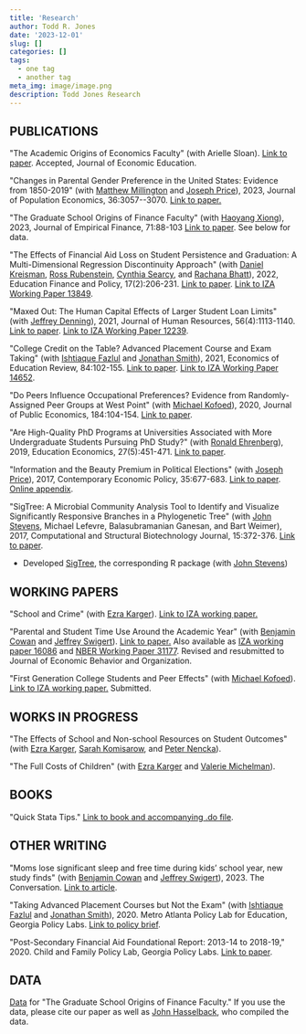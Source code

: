 ```yaml
---
title: 'Research'
author: Todd R. Jones
date: '2023-12-01'
slug: []
categories: []
tags:
  - one tag
  - another tag
meta_img: image/image.png
description: Todd Jones Research
---
```



## PUBLICATIONS
"The Academic Origins of Economics Faculty" (with Arielle Sloan). [Link to paper](/papers/PhD_Origins_most_recent.pdf). Accepted, Journal of Economic Education.

"Changes in Parental Gender Preference in the United States: Evidence from 1850-2019" (with [Matthew Millington](https://sites.google.com/view/matthewmillington) and [Joseph Price](https://economics.byu.edu/directory/joseph-p-price)), 2023, Journal of Population Economics, 36:3057--3070. [Link to paper.](/papers/Gender_Preference_most_recent.pdf) 

"The Graduate School Origins of Finance Faculty" (with [Haoyang Xiong](https://www.haoyangxiong.com/home)), 2023, Journal of Empirical Finance, 71:88-103 [Link to paper](https://www.sciencedirect.com/science/article/pii/S0927539823000099). See below for data.

"The Effects of Financial Aid Loss on Student Persistence and Graduation: A Multi-Dimensional Regression Discontinuity Approach" (with [Daniel Kreisman](http://www.dkreisman.com/), [Ross Rubenstein](https://aysps.gsu.edu/profile/ross-rubenstein/), [Cynthia Searcy](https://aysps.gsu.edu/profile/cynthia-searcy/), and [Rachana Bhatt](https://www.usg.edu/cassie/about/staff_members)), 2022, Education Finance and Policy, 17(2):206-231. [Link to paper](https://direct.mit.edu/edfp/article/doi/10.1162/edfp_a_00337/97143/The-Effects-of-Financial-Aid-Loss-on-Persistence). [Link to IZA Working Paper 13849](https://www.iza.org/publications/dp/13849/the-effects-of-financial-aid-loss-on-persistence-and-graduation-a-multi-dimensional-regression-discontinuity-approach).

"Maxed Out: The Human Capital Effects of Larger Student Loan Limits" (with [Jeffrey Denning](https://www.jeffdenning.com/)), 2021, Journal of Human Resources, 56(4):1113-1140. [Link to paper](http://jhr.uwpress.org/content/56/4/1113.short). [Link to IZA Working Paper 12239](https://www.iza.org/en/publications/dp/12239/maxed-out-the-effect-of-larger-student-loan-limits-on-borrowing-and-education-outcomes).

"College Credit on the Table? Advanced Placement Course and Exam Taking" (with [Ishtiaque Fazlul](https://sites.google.com/view/ishtiaquefazlul/home) and [Jonathan Smith](https://sites.google.com/site/jonathansmithphd/)), 2021, Economics of Education Review, 84:102-155. [Link to paper](https://www.sciencedirect.com/science/article/pii/S0272775721000741). [Link to IZA Working Paper 14652](https://www.iza.org/de/publications/dp/14652/college-credit-on-the-table-advanced-placement-course-and-exam-taking).

"Do Peers Influence Occupational Preferences? Evidence from Randomly-Assigned Peer Groups at West Point" (with [Michael Kofoed](https://sites.google.com/site/michaelkofoed1/)), 2020, Journal of Public Economics, 184:104-154. [Link to paper](https://www.sciencedirect.com/science/article/pii/S0047272720300189).

"Are High-Quality PhD Programs at Universities Associated with More Undergraduate Students Pursuing PhD Study?" (with [Ronald Ehrenberg](https://courses.cit.cornell.edu/rge2/)), 2019, Education Economics, 27(5):451-471. [Link to paper](https://www.tandfonline.com/doi/abs/10.1080/09645292.2019.1623177?journalCode=cede20).

"Information and the Beauty Premium in Political Elections" (with [Joseph Price](https://economics.byu.edu/directory/joseph-p-price)), 2017, Contemporary Economic Policy, 35:677-683. [Link to paper](https://onlinelibrary.wiley.com/doi/full/10.1111/coep.12231). [Online appendix](https://drive.google.com/file/d/1p8kOpgpwr66KZxTLf5nLwCrYlhstwhDR/view).

"SigTree: A Microbial Community Analysis Tool to Identify and Visualize Significantly Responsive Branches in a Phylogenetic Tree" (with [John Stevens](https://math.usu.edu/jrstevens/), Michael Lefevre, Balasubramanian Ganesan, and Bart Weimer), 2017, Computational and Structural Biotechnology Journal, 15:372-376. [Link to paper](https://www.sciencedirect.com/science/article/pii/S2001037017300132). 
* Developed [SigTree](https://cran.r-project.org/web/packages/SigTree/index.html), the corresponding R package (with [John Stevens](https://math.usu.edu/jrstevens/)) 

## WORKING PAPERS

"School and Crime" (with [Ezra Karger](https://ezrakarger.com/)). [Link to IZA working paper.](https://docs.iza.org/dp16506.pdf) 

"Parental and Student Time Use Around the Academic Year" (with [Benjamin Cowan](https://people.ses.wsu.edu/cowan/) and [Jeffrey Swigert](https://jeffswigert.com/)). [Link to paper.](/papers/Parent_Time_Use_most_recent.pdf) Also available as [IZA working paper 16086](https://docs.iza.org/dp16086.pdf) and [NBER Working Paper 31177](https://www.nber.org/papers/w31177). Revised and resubmitted to Journal of Economic Behavior and Organization.

"First Generation College Students and Peer Effects" (with [Michael Kofoed](https://sites.google.com/site/michaelkofoed1/)). [Link to IZA working paper.](https://docs.iza.org/dp16198.pdf) Submitted.

## WORKS IN PROGRESS

"The Effects of School and Non-school Resources on Student Outcomes" (with [Ezra Karger](https://ezrakarger.com/), [Sarah Komisarow](https://sites.google.com/site/sarahkomisarow/home), and [Peter Nencka](https://www.peternencka.com/)).

"The Full Costs of Children" (with [Ezra Karger](https://ezrakarger.com/) and [Valerie Michelman](https://sites.google.com/view/valeriemichelman)).

## BOOKS

"Quick Stata Tips." [Link to book and accompanying .do file](https://www.toddrjones.com/quickstatatips/).

## OTHER WRITING
"Moms lose significant sleep and free time during kids’ school year, new study finds" (with [Benjamin Cowan](https://people.ses.wsu.edu/cowan/) and [Jeffrey Swigert](https://jeffswigert.com/)), 2023. The Conversation. [Link to article](https://theconversation.com/moms-lose-significant-sleep-and-free-time-during-kids-school-year-new-study-finds-205273).

"Taking Advanced Placement Courses but Not the Exam" (with [Ishtiaque Fazlul](https://sites.google.com/view/ishtiaquefazlul/home) and [Jonathan Smith](https://sites.google.com/site/jonathansmithphd/)), 2020. Metro Atlanta Policy Lab for Education, Georgia Policy Labs. [Link to policy brief](https://gpl.gsu.edu/publications/ap-exam-taking/).

"Post-Secondary Financial Aid Foundational Report: 2013-14 to 2018-19," 2020. Child and Family Policy Lab, Georgia Policy Labs. [Link to paper](https://gpl.gsu.edu/publications/post-secondary-financial-aid/).

## DATA

[Data](/data/finance_origins_data.csv) for "The Graduate School Origins of Finance Faculty." If you use the data, please cite our paper as well as [John Hasselback](http://www.jrhasselback.com/FacDir.html), who compiled the data.

